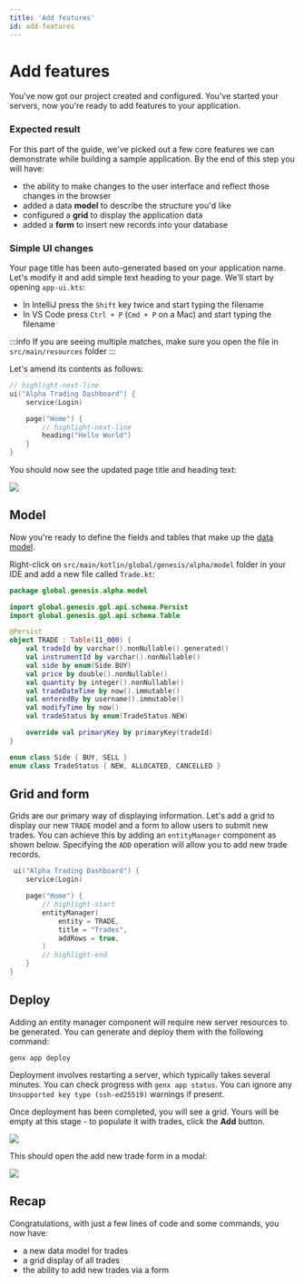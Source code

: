 ```yaml
---
title: 'Add features'
id: add-features
---
```


# Add features

You've now got our project created and configured. You've started your servers, now you're ready to add features to your application.

### Expected result

For this part of the guide, we've picked out a few core features we can demonstrate while building a sample application. By the end of this step you will have:

- the ability to make changes to the user interface and reflect those changes in the browser
- added a data **model** to describe the structure you'd like
- configured a **grid** to display the application data
- added a **form** to insert new records into your database


### Simple UI changes

Your page title has been auto-generated based on your application name. Let's modify it and add simple text heading to your page. We'll start by opening `app-ui.kts`:

* In IntelliJ press the `Shift` key twice and start typing the filename
* In VS Code press `Ctrl + P` (`Cmd + P` on a Mac) and start typing the filename

:::info
If you are seeing multiple matches, make sure you open the file in `src/main/resources` folder
:::

Let's amend its contents as follows:

```kotlin
// highlight-next-line
ui("Alpha Trading Dashboard") {
    service(Login)

    page("Home") {
        // highlight-next-line
        heading("Hello World")
    }
}
```

You should now see the updated page title and heading text:

![](/img/gpl-seed-start-first-changes.png)

## Model

Now you're ready to define the fields and tables that make up the [data model](../../../getting-started/quick-start/define-the-data-model/).

Right-click on `src/main/kotlin/global/genesis/alpha/model` folder in your IDE and add a new file called `Trade.kt`:

```kotlin
package global.genesis.alpha.model

import global.genesis.gpl.api.schema.Persist
import global.genesis.gpl.api.schema.Table

@Persist
object TRADE : Table(11_000) {
    val tradeId by varchar().nonNullable().generated()
    val instrumentId by varchar().nonNullable()
    val side by enum(Side.BUY)
    val price by double().nonNullable()
    val quantity by integer().nonNullable()
    val tradeDateTime by now().immutable()
    val enteredBy by username().immutable()
    val modifyTime by now()
    val tradeStatus by enum(TradeStatus.NEW)

    override val primaryKey by primaryKey(tradeId)
}

enum class Side { BUY, SELL }
enum class TradeStatus { NEW, ALLOCATED, CANCELLED }
```

## Grid and form

Grids are our primary way of displaying information. Let's add a grid to display our new `TRADE` model and a form to allow users to submit new trades. You can achieve this by adding an `entityManager` component as shown below. Specifying the `ADD` operation will allow you to add new trade records.

```kotlin
 ui("Alpha Trading Dashboard") {
    service(Login)

    page("Home") {
        // highlight-start
        entityManager(
            entity = TRADE, 
            title = "Trades", 
            addRows = true,
        )
        // highlight-end
    }
}
```

## Deploy

Adding an entity manager component will require new server resources to be generated. You can generate and deploy them with the following command:

```shell
genx app deploy
```

Deployment involves restarting a server, which typically takes several minutes. You can check progress with `genx app status`. You can ignore any `Unsupported key type (ssh-ed25519)` warnings if present.

Once deployment has been completed, you will see a grid. Yours will be empty at this stage - to populate it with trades, click the **Add** button.

![](/img/gpl-seed-grid.png)

This should open the add new trade form in a modal:

![](/img/gpl-seed-form.png)

## Recap

Congratulations, with just a few lines of code and some commands, you now have:

- a new data model for trades
- a grid display of all trades
- the ability to add new trades via a form
